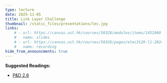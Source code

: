 ```yaml
---
type: lecture
date: 2025-11-05
title: Link Layer Challenge
thumbnail: /static_files/presentations/lec.jpg
links: 
    # - url: https://canvas.ust.hk/courses/58326/modules/items/1451960
    #   name: slides
    # - url: https://canvas.ust.hk/courses/58326/pages/elec3120-l1-2024-11-05-15-00
    #   name: recording  
hide_from_announcments: true
---
```

**Suggested Readings:**
- [P&D 2.6](https://book.systemsapproach.org/direct/ethernet.html)

